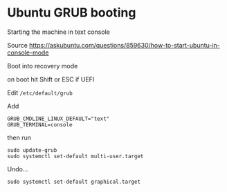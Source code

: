 # Ubuntu GRUB booting

Starting the machine in text console

Source <https://askubuntu.com/questions/859630/how-to-start-ubuntu-in-console-mode>


Boot into recovery mode

on boot hit Shift or ESC if UEFI 

Edit `/etc/default/grub`

Add

```
GRUB_CMDLINE_LINUX_DEFAULT="text"
GRUB_TERMINAL=console
```

then run

```
sudo update-grub
sudo systemctl set-default multi-user.target
```

Undo...

`sudo systemctl set-default graphical.target`
